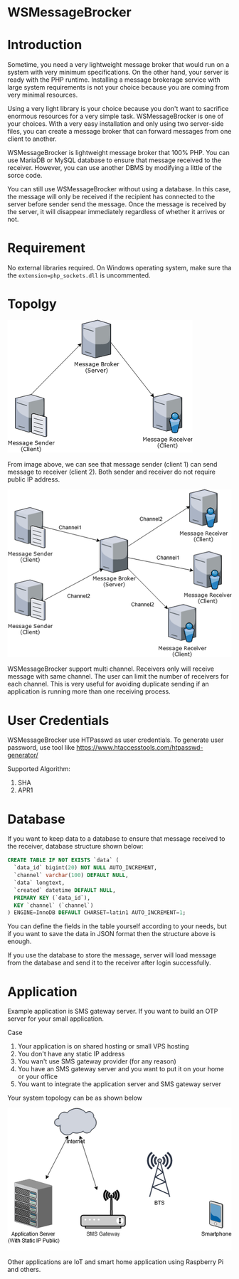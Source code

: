 # WSMessageBrocker

# Introduction

Sometime, you need a very lightweight message broker that would run on a system with very minimum specifications. On the other hand, your server is ready with the PHP runtime. Installing a message brokerage service with large system requirements is not your choice because you are coming from very minimal resources.

Using a very light library is your choice because you don't want to sacrifice enormous resources for a very simple task. WSMessageBrocker is one of your choices. With a very easy installation and only using two server-side files, you can create a message broker that can forward messages from one client to another.

WSMessageBrocker is lightweight message broker that 100% PHP. You can use MariaDB or MySQL database to ensure that message received to the receiver. However, you can use another DBMS by modifying a little of the sorce code. 

You can still use WSMessageBrocker without using a database. In this case, the message will only be received if the recipient has connected to the server before sender send the message. Once the message is received by the server, it will disappear immediately regardless of whether it arrives or not.

# Requirement

No external libraries required. On Windows operating system, make sure tha the `extension=php_sockets.dll` is uncommented.

# Topolgy

![Topology](https://raw.githubusercontent.com/kamshory/WSMessageBrocker/main/topology.png)

From image above, we can see that message sender (client 1) can send message to receiver (client 2). Both sender and receiver do not require public IP address.

![Topology](https://raw.githubusercontent.com/kamshory/WSMessageBrocker/main/multi-channel.png)

WSMessageBrocker support multi channel. Receivers only will receive message with same channel. The user can limit the number of receivers for each channel. This is very useful for avoiding duplicate sending if an application is running more than one receiving process.

# User Credentials

WSMessageBrocker use HTPasswd as user credentials. To generate user password, use tool like https://www.htaccesstools.com/htpasswd-generator/

Supported Algorithm:

1. SHA
2. APR1

# Database

If you want to keep data to a database to ensure that message received to the receiver, database structure shown below:

```sql
CREATE TABLE IF NOT EXISTS `data` (
  `data_id` bigint(20) NOT NULL AUTO_INCREMENT,
  `channel` varchar(100) DEFAULT NULL,
  `data` longtext,
  `created` datetime DEFAULT NULL,
  PRIMARY KEY (`data_id`),
  KEY `channel` (`channel`)
) ENGINE=InnoDB DEFAULT CHARSET=latin1 AUTO_INCREMENT=1;
```

You can define the fields in the table yourself according to your needs, but if you want to save the data in JSON format then the structure above is enough.

If you use the database to store the message, server will load message from the database and send it to the receiver after login successfully.

# Application

Example application is SMS gateway server. If you want to build an OTP server for your small application. 

Case

1. Your application is on shared hosting or small VPS hosting
2. You don't have any static IP address
3. You wan't use SMS gateway provider (for any reason)
4. You have an SMS gateway server and you want to put it on your home or your office
5. You want to integrate the application server and SMS gateway server

Your system topology can be as shown below

![Topology](https://raw.githubusercontent.com/kamshory/WSMessageBrocker/main/sms-gateway.png)

Other applications are IoT and smart home application using Raspberry Pi and others.
